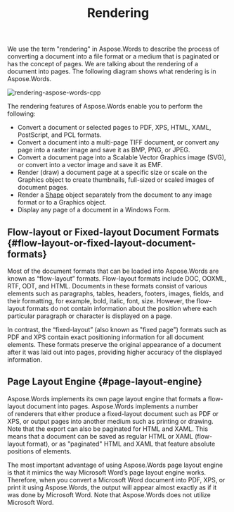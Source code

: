 ﻿---
title: Rendering
description: "Use Aspose.Words for C++ rendering feature to format a flow-layout document into pages and convert such a document or selected pages to other documents (PDF, HTML, XPS, etc.) or images (TIFF, PNG, SVG, etc.) formats for viewing, further conversions, or printing."
type: docs
weight: 20
url: /cpp/rendering/
---

We use the term "rendering" in Aspose.Words to describe the process of converting a document into a file format or a medium that is paginated or has the concept of pages. We are talking about the rendering of a document into pages. The following diagram shows what rendering is in Aspose.Words.

![rendering-aspose-words-cpp](rendering_1.png)

The rendering features of Aspose.Words enable you to perform the following:

- Convert a document or selected pages to PDF, XPS, HTML, XAML, PostScript, and PCL formats.
- Convert a document into a multi-page TIFF document, or convert any page into a raster image and save it as BMP, PNG, or JPEG.
- Convert a document page into a Scalable Vector Graphics image (SVG), or convert into a vector image and save it as EMF.
- Render (draw) a document page at a specific size or scale on the Graphics object to create thumbnails, full-sized or scaled images of document pages.
- Render a [Shape](https://apireference.aspose.com/words/cpp/class/aspose.words.drawing.shape) object separately from the document to any image format or to a Graphics object.
- Display any page of a document in a Windows Form.

## Flow-layout or Fixed-layout Document Formats {#flow-layout-or-fixed-layout-document-formats}

Most of the document formats that can be loaded into Aspose.Words are known as “flow-layout” formats. Flow-layout formats include DOC, OOXML, RTF, ODT, and HTML. Documents in these formats consist of various elements such as paragraphs, tables, headers, footers, images, fields, and their formatting, for example, bold, italic, font, size. However, the flow-layout formats do not contain information about the position where each particular paragraph or character is displayed on a page.

In contrast, the “fixed-layout” (also known as "fixed page") formats such as PDF and XPS contain exact positioning information for all document elements. These formats preserve the original appearance of a document after it was laid out into pages, providing higher accuracy of the displayed information.

## Page Layout Engine {#page-layout-engine}

Aspose.Words implements its own page layout engine that formats a flow-layout document into pages. Aspose.Words implements a number of renderers that either produce a fixed-layout document such as PDF or XPS, or output pages into another medium such as printing or drawing. Note that the export can also be paginated for HTML and XAML. This means that a document can be saved as regular HTML or XAML (flow-layout format), or as "paginated" HTML and XAML that feature absolute positions of elements.

The most important advantage of using Aspose.Words page layout engine is that it mimics the way Microsoft Word’s page layout engine works. Therefore, when you convert a Microsoft Word document into PDF, XPS, or print it using Aspose.Words, the output will appear almost exactly as if it was done by Microsoft Word. Note that Aspose.Words does not utilize Microsoft Word.
